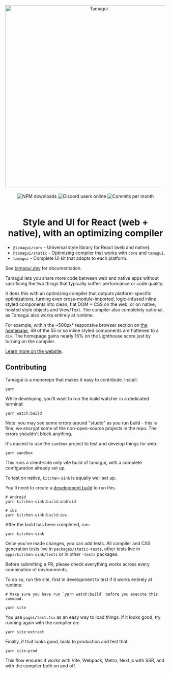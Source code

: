 <div align="center">
  <img margin="auto" width="572px" src="https://github.com/tamagui/tamagui/raw/master/apps/site/public/social.png" alt="Tamagui">
</div>

<br/>

<div align="center">
  <img alt="NPM downloads" src="https://img.shields.io/npm/dw/@tamagui/core?logo=npm&label=NPM%20downloads&cacheSeconds=3600"/>
  <img alt="Discord users online" src="https://img.shields.io/github/commit-activity/m/tamagui/tamagui?label=Commits&logo=git" />
  <img alt="Commits per month" src="https://img.shields.io/discord/909986013848412191?logo=discord&label=Discord&cacheSeconds=3600" />
</div>

<br/>

<h1 align="center">
  Style and UI for React (web + native), with an optimizing compiler
</h1>


- `@tamagui/core` - Universal style library for React (web and native).
- `@tamagui/static` - Optimizing compiler that works with `core` and `tamagui`.
- `tamagui` - Complete UI kit that adapts to each platform.

See [tamagui.dev](https://tamagui.dev) for documentation.

Tamagui lets you share more code between web and native apps without sacrificing the two things that typically suffer: performance or code quality.

It does this with an optimizing compiler that outputs platform-specific optimizations, turning even cross-module-imported, logic-infused inline styled components into clean, flat DOM + CSS on the web, or on native, hoisted style objects and View/Text. The compiler also completely optional, as Tamagui also works entirely at runtime.

For example, within the ~500px² responsive browser section on [the homepage](https://tamagui.dev), 49 of the 55 or so inline styled components are flattened to a `div`. The homepage gains nearly 15% on the Lighthouse score just by turning on the compiler.

[Learn more on the website](https://tamagui.dev/docs/intro/introduction).

## Contributing

Tamagui is a monorepo that makes it easy to contribute. Install:

```
yarn
```

While developing, you'll want to run the build watcher in a dedicated terminal:

```
yarn watch:build
```

Note: you may see some errors around "studio" as you run build - this is fine, we encrypt some of the non-open-source projects in the repo. The errors shouldn't block anything.

It's easiest to use the `sandbox` project to test and develop things for web:

```
yarn sandbox
```

This runs a client-side only vite build of tamagui, with a complete configuration already set up.

To test on native, `kitchen-sink` is equally well set up.

You'll need to create a [development build](https://docs.expo.dev/develop/development-builds/create-a-build/) to run this.

```
# Android
yarn kitchen-sink:build:android

# iOS
yarn kitchen-sink:build:ios
```

After the build has been completed, run:

```
yarn kitchen-sink
```

Once you've made changes, you can add tests. All compiler and CSS generation tests live in `packages/static-tests`, other tests live in `apps/kitchen-sink/tests` or in other `-tests` packages.

Before submitting a PR, please check everything works across every combination of environments.

To do so, run the site, first in development to test if it works entirely at runtime:

```
# Make sure you have run `yarn watch:build` before you execute this command.

yarn site
```

You use `pages/test.tsx` as an easy way to load things. If it looks good, try running again with the compiler on:

```
yarn site:extract
```

Finally, if that looks good, build to production and test that:

```
yarn site:prod
```

This flow ensures it works with Vite, Webpack, Metro, Next.js with SSR, and with the compiler both on and off.
